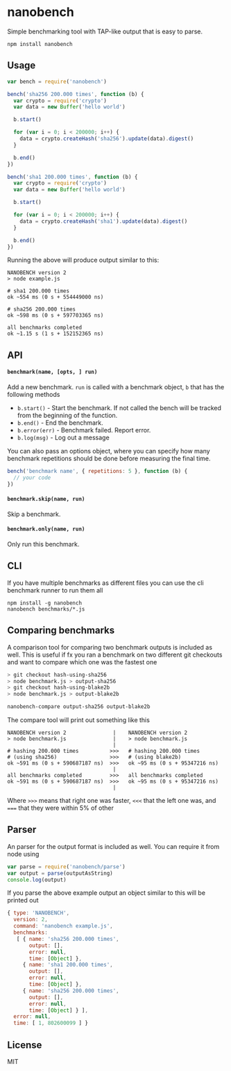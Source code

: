 # nanobench

Simple benchmarking tool with TAP-like output that is easy to parse.

```
npm install nanobench
```

## Usage

``` js
var bench = require('nanobench')

bench('sha256 200.000 times', function (b) {
  var crypto = require('crypto')
  var data = new Buffer('hello world')

  b.start()

  for (var i = 0; i < 200000; i++) {
    data = crypto.createHash('sha256').update(data).digest()
  }

  b.end()
})

bench('sha1 200.000 times', function (b) {
  var crypto = require('crypto')
  var data = new Buffer('hello world')

  b.start()

  for (var i = 0; i < 200000; i++) {
    data = crypto.createHash('sha1').update(data).digest()
  }

  b.end()
})
```

Running the above will produce output similar to this:

```
NANOBENCH version 2
> node example.js

# sha1 200.000 times
ok ~554 ms (0 s + 554449000 ns)

# sha256 200.000 times
ok ~598 ms (0 s + 597703365 ns)

all benchmarks completed
ok ~1.15 s (1 s + 152152365 ns)
```

## API

#### `benchmark(name, [opts, ] run)`

Add a new benchmark. `run` is called with a benchmark object, `b` that has the following methods

* `b.start()` - Start the benchmark. If not called the bench will be tracked from the beginning of the function.
* `b.end()` - End the benchmark.
* `b.error(err)` - Benchmark failed. Report error.
* `b.log(msg)` - Log out a message

You can also pass an options object, where you can specify how many benchmark repetitions should be done before measuring the final time.
``` js
bench('benchmark name', { repetitions: 5 }, function (b) {
  // your code
})
```

#### `benchmark.skip(name, run)`

Skip a benchmark.

#### `benchmark.only(name, run)`

Only run this benchmark.

## CLI

If you have multiple benchmarks as different files you can use the cli benchmark runner to run them all

```
npm install -g nanobench
nanobench benchmarks/*.js
```

## Comparing benchmarks

A comparison tool for comparing two benchmark outputs is included as well.
This is useful if fx you ran a benchmark on two different git checkouts and want to compare which
one was the fastest one

``` sh
> git checkout hash-using-sha256
> node benchmark.js > output-sha256
> git checkout hash-using-blake2b
> node benchmark.js > output-blake2b

nanobench-compare output-sha256 output-blake2b
```

The compare tool will print out something like this

```
NANOBENCH version 2               |    NANOBENCH version 2
> node benchmark.js               |    > node benchmark.js
                                  |
# hashing 200.000 times          >>>   # hashing 200.000 times
# (using sha256)                 >>>   # (using blake2b)
ok ~591 ms (0 s + 590687187 ns)  >>>   ok ~95 ms (0 s + 95347216 ns)
                                  |
all benchmarks completed         >>>   all benchmarks completed
ok ~591 ms (0 s + 590687187 ns)  >>>   ok ~95 ms (0 s + 95347216 ns)
                                  |
```

Where `>>>` means that right one was faster, `<<<` that the left one was, and `===` that they were within 5% of other



## Parser

An parser for the output format is included as well. You can require it from node using

``` js
var parse = require('nanobench/parse')
var output = parse(outputAsString)
console.log(output)
```

If you parse the above example output an object similar to this will be printed out

``` js
{ type: 'NANOBENCH',
  version: 2,
  command: 'nanobench example.js',
  benchmarks:
   [ { name: 'sha256 200.000 times',
       output: [],
       error: null,
       time: [Object] },
     { name: 'sha1 200.000 times',
       output: [],
       error: null,
       time: [Object] },
     { name: 'sha256 200.000 times',
       output: [],
       error: null,
       time: [Object] } ],
  error: null,
  time: [ 1, 802600099 ] }
```

## License

MIT
